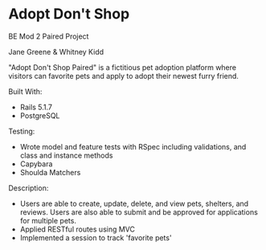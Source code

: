 # Adopt Don't Shop
BE Mod 2 Paired Project

Jane Greene & Whitney Kidd

"Adopt Don't Shop Paired" is a fictitious pet adoption platform where visitors can favorite pets and apply to adopt their newest furry friend.

Built With:

* Rails 5.1.7
* PostgreSQL

Testing:

* Wrote model and feature tests with RSpec including validations, and class and instance methods
* Capybara
* Shoulda Matchers

Description:

* Users are able to create, update, delete, and view pets, shelters, and reviews. Users are also able to submit and be approved for applications for multiple pets. 
* Applied RESTful routes using MVC
* Implemented a session to track 'favorite pets'